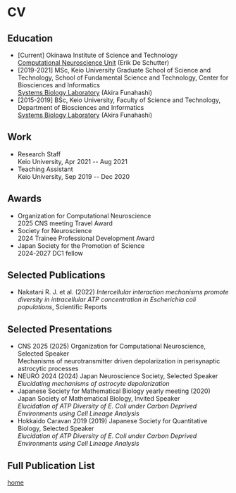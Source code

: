 # CV

## Education

- [Current] Okinawa Institute of Science and Technology  
  [Computational Neuroscience Unit](https://groups.oist.jp/cnu) (Erik De Schutter)
- [2019-2021] MSc, Keio University Graduate School of Science and Technology, School of Fundamental Science and Technology, Center for Biosciences and Informatics  
  [Systems Biology Laboratory](https://fun.bio.keio.ac.jp/) (Akira Funahashi)
- [2015-2019] BSc, Keio University, Faculty of Science and Technology, Department of Biosciences and Informatics  
  [Systems Biology Laboratory](https://fun.bio.keio.ac.jp/) (Akira Funahashi)

## Work

- Research Staff  
  Keio University, Apr 2021 -- Aug 2021
- Teaching Assistant  
  Keio University, Sep 2019 -- Dec 2020
  
## Awards

- Organization for Computational Neuroscience  
  2025 CNS meeting Travel Award
- Society for Neuroscience  
  2024 Trainee Professional Development Award
- Japan Society for the Promotion of Science  
  2024-2027 DC1 fellow
  
## Selected Publications

- Nakatani R. J. et al. (2022) _Intercellular interaction mechanisms promote diversity in intracellular ATP concentration in Escherichia coli populations_, Scientific Reports

## Selected Presentations

- CNS 2025 (2025) Organization for Computational Neuroscience, Selected Speaker  
  Mechanisms of neurotransmitter driven depolarization in perisynaptic astrocytic processes
- NEURO 2024 (2024) Japan Neuroscience Society, Selected Speaker  
  _Elucidating mechanisms of astrocyte depolarization_
- Japanese Society for Mathematical Biology yearly meeting (2020) Japan Society of Mathematical Biology, Invited Speaker  
 _Elucidation of ATP Diversity of E. Coli under Carbon Deprived Environments using Cell Lineage Analysis_
- Hokkaido Caravan 2019 (2019) Japanese Society for Quantitative Biology, Selected Speaker  
 _Elucidation of ATP Diversity of E. Coli under Carbon Deprived Environments using Cell Lineage Analysis_

## Full Publication List

<script src="https://bibbase.org/show?bib=https://raw.githubusercontent.com/rjnakatani/rjnakatani.github.io/main/assets/publication/rjBib.bib&theme=simple&jsonp=1"></script>

[home](/index.markdown)
